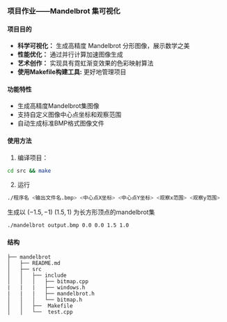 ### 项目作业——Mandelbrot 集可视化
#### 项目目的
- **科学可视化：** 生成高精度 Mandelbrot 分形图像，展示数学之美
- **性能优化：** 通过并行计算加速图像生成
- **艺术创作：** 实现具有霓虹渐变效果的色彩映射算法
- **使用Makefile构建工具:** 更好地管理项目
#### 功能特性
- 生成高精度Mandelbrot集图像
- 支持自定义图像中心点坐标和观察范围
- 自动生成标准BMP格式图像文件
#### 使用方法
1. 编译项目：
```bash
cd src && make
```
2. 运行
```bash
./程序名 <输出文件名.bmp> <中心点X坐标> <中心点Y坐标> <观察x范围> <观察y范围>
```  
生成以 $(-1.5,-1)$ $(1.5,1)$ 为长方形顶点的mandelbrot集
```bash
./mandelbrot output.bmp 0.0 0.0 1.5 1.0
```
#### 结构
```plaintext
├── mandelbrot
│   ├── README.md 
│   ├── src
│   │   ├── include
│   │   │   ├── bitmap.cpp
|   |   |   ├── windows.h
|   |   |   ├── mandelbrot.h
│   │   │   └── bitmap.h
│   │   ├──  Makefile 
│   │   └──  test.cpp

```
